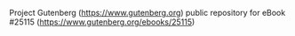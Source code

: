 Project Gutenberg (https://www.gutenberg.org) public repository for eBook #25115 (https://www.gutenberg.org/ebooks/25115)
